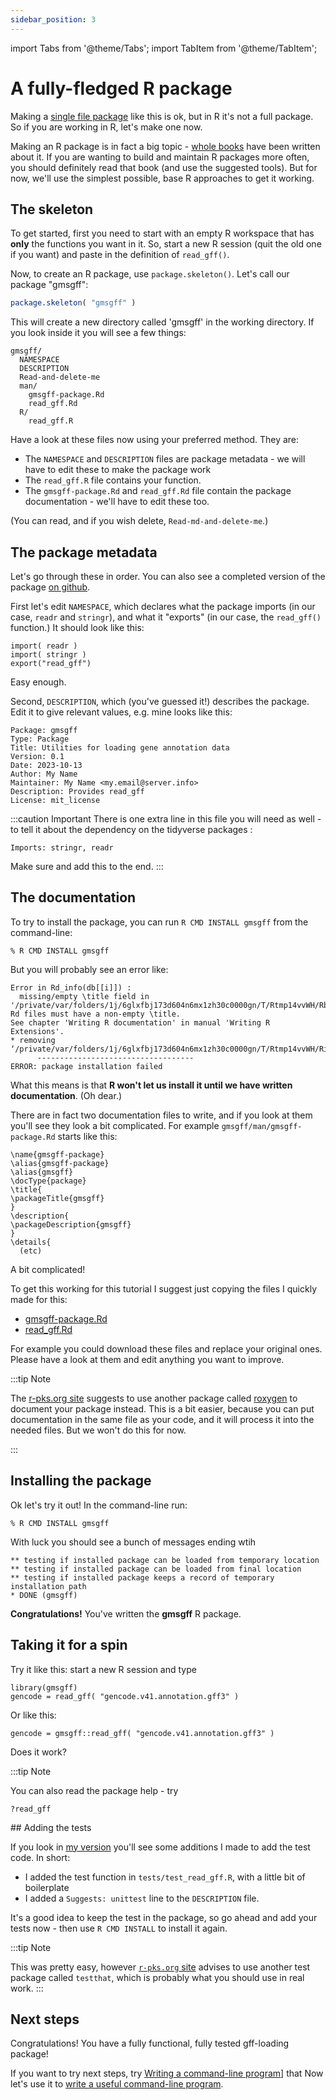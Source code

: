 ```yaml
---
sidebar_position: 3
---
```


import Tabs from '@theme/Tabs';
import TabItem from '@theme/TabItem';

# A fully-fledged R package

Making a [single file package](./single_file.md) like this is ok, but in R it's not a full package.  So if you are working in R, let's make one now. 

Making an R package is in fact a big topic - [whole books](https://r-pkgs.org) have been written about it. If you are
wanting to build and maintain R packages more often, you should definitely read that book (and use the suggested tools).
But for now, we'll use the simplest possible, base R approaches to get it working.  

## The skeleton

To get started, first you need to start with an empty R workspace that has **only** the functions you want in it. So,
start a new R session (quit the old one if you want) and paste in the definition of `read_gff()`.

Now, to create an R package, use `package.skeleton()`.  Let's call our package "gmsgff":

```r
package.skeleton( "gmsgff" )
```

This will create a new directory called 'gmsgff' in the working directory.  If you look inside it you will see a few
things:
```
gmsgff/
  NAMESPACE
  DESCRIPTION
  Read-and-delete-me
  man/
    gmsgff-package.Rd
    read_gff.Rd
  R/
    read_gff.R
```

Have a look at these files now using your preferred method.  They are:

* The `NAMESPACE` and `DESCRIPTION` files are package metadata - we will have to edit these to make the package work
* The `read_gff.R` file contains your function.
* The `gmsgff-package.Rd` and `read_gff.Rd` file contain the package documentation - we'll have to edit these too.

(You can read, and if you wish delete, `Read-md-and-delete-me`.)

## The package metadata

Let's go through these in order.  You can also see a completed version of the package [on
github](https://github.com/chg-training/chg-training-resources/tree/main/docs/bioinformatics/programming_with_gene_annotations3/code/R/gmsgff).

First let's edit `NAMESPACE`, which declares what the package imports (in our case, `readr` and
`stringr`), and what it "exports" (in our case, the `read_gff()` function.)  It should look like this:
```
import( readr )
import( stringr )
export("read_gff")
```

Easy enough.

Second, `DESCRIPTION`, which (you've guessed it!) describes the package.  Edit it to give relevant values, e.g. mine looks like this:
```
Package: gmsgff
Type: Package
Title: Utilities for loading gene annotation data
Version: 0.1
Date: 2023-10-13
Author: My Name
Maintainer: My Name <my.email@server.info>
Description: Provides read_gff
License: mit_license
```

:::caution Important
There is one extra line in this file you will need as well - to tell it about the dependency on the tidyverse packages :
```
Imports: stringr, readr
```

Make sure and add this to the end.
:::

## The documentation

To try to install the package, you can run `R CMD INSTALL gmsgff` from the command-line:

```
% R CMD INSTALL gmsgff
```

But you will probably see an error like:

```
Error in Rd_info(db[[i]]) : 
  missing/empty \title field in '/private/var/folders/1j/6glxfbj173d604n6mx1zh30c0000gn/T/Rtmp14vvWH/Rbuild772d141c32f6/gmsgff/man/read_gff.Rd'
Rd files must have a non-empty \title.
See chapter 'Writing R documentation' in manual 'Writing R Extensions'.
* removing ‘/private/var/folders/1j/6glxfbj173d604n6mx1zh30c0000gn/T/Rtmp14vvWH/Rinst772d4755beca/gmsgff’
      -----------------------------------
ERROR: package installation failed

```

What this means is that **R won't let us install it until we have written documentation**.  (Oh dear.)

There are in fact two documentation files to write, and if you look at them you'll see they look a bit complicated.  For
example `gmsgff/man/gmsgff-package.Rd` starts like this:

```
\name{gmsgff-package}
\alias{gmsgff-package}
\alias{gmsgff}
\docType{package}
\title{
\packageTitle{gmsgff}
}
\description{
\packageDescription{gmsgff}
}
\details{
  (etc)
```

A bit complicated!

To get this working for this tutorial I suggest just copying the files I quickly made for this:

* [gmsgff-package.Rd](https://raw.githubusercontent.com/chg-training/chg-training-resources/main/docs/bioinformatics/programming_with_gene_annotations3/code/R/gmsgff/man/gmsgff-package.Rd)
* [read_gff.Rd](https://raw.githubusercontent.com/chg-training/chg-training-resources/main/docs/bioinformatics/programming_with_gene_annotations3/code/R/gmsgff/man/read_gff.Rd)

For example you could download these files and replace your original ones.  Please have a look at them and edit anything
you want to improve.

:::tip Note

The [r-pks.org site](https://r-pkgs.org) suggests to use another package called
[roxygen](https://cran.r-project.org/web/packages/roxygen2/vignettes/roxygen2.html) to document your package instead.
This is a bit easier, because you can put documentation in the same file as your code, and it will process it into the
needed files.  But we won't do this for now.

:::

## Installing the package

Ok let's try it out!  In the command-line run:
```
% R CMD INSTALL gmsgff
```

With luck you should see a bunch of messages ending wtih
```
** testing if installed package can be loaded from temporary location
** testing if installed package can be loaded from final location
** testing if installed package keeps a record of temporary installation path
* DONE (gmsgff)
```
**Congratulations!** You've written the **gmsgff** R package.

## Taking it for a spin

Try it like this: start a new R session and type
```
library(gmsgff)
gencode = read_gff( "gencode.v41.annotation.gff3" )
```

Or like this:
```
gencode = gmsgff::read_gff( "gencode.v41.annotation.gff3" )
```

Does it work?

:::tip Note

You can also read the package help - try
```
?read_gff
```

## Adding the tests

If you look in [my
version](https://github.com/chg-training/chg-training-resources/tree/main/docs/bioinformatics/programming_with_gene_annotations3/code/R/gmsgff)
you'll see some additions I made to add the test code.  In short:
- I added the test function in `tests/test_read_gff.R`, with a little bit of boilerplate
- I added a `Suggests: unittest` line to the `DESCRIPTION` file.

It's a good idea to keep the test in the package, so go ahead and add your tests now - then use `R CMD INSTALL` to install it again.

:::tip Note

This was pretty easy, however [`r-pks.org` site](https://r-pkgs.org) advises to use another test package called
`testthat`, which is probably what you should use in real work.
:::

## Next steps

Congratulations!  You have a fully functional, fully tested gff-loading package! 

If you want to try next steps, try [Writing a command-line program](../)] that
Now let's use it to [write a useful command-line
program](Converting_gff_to_sqlite.md).

